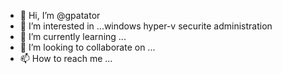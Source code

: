 - 👋 Hi, I’m @gpatator
- 👀 I’m interested in ...windows hyper-v securite administration
- 🌱 I’m currently learning ...
- 💞️ I’m looking to collaborate on ...
- 📫 How to reach me ...

<!---
gpatator/gpatator is a ✨ special ✨ repository because its `README.md` (this file) appears on your GitHub profile.
You can click the Preview link to take a look at your changes.
--->
